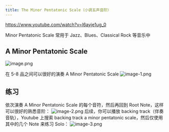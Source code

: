 ```yaml
---
title: The Minor Pentatonic Scale（小调五声音阶）
---
```


https://www.youtube.com/watch?v=l6ayje1ug_0

Minor Pentatonic Scale 常用于 Jazz、Blues、Classical Rock 等音乐中

## A Minor Pentatonic Scale

![image.png](/images/Pub_Note_MinorPentatonicScale/image.png)

在 5-8 品之间可以很好的演奏 A Minor Pentatonic Scale
![image-1.png](/images/Pub_Note_MinorPentatonicScale/image-1.png)

## 练习

依次演奏 A Minor Pentatonic Scale 的每个音符，然后再回到 Root Note，这样可以很好的熟悉音阶：
![image-2.png](/images/Pub_Note_MinorPentatonicScale/image-2.png)
后续，你可以播放 backing track（伴奏音轨），Youtube 上搜索 backing track a minor pentatonic scale，然后仅使用其中的几个 Note 来练习 Solo：
![image-3.png](/images/Pub_Note_MinorPentatonicScale/image-3.png)


